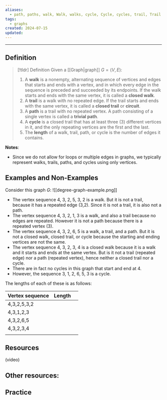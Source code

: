 ```yaml
---
aliases:
  - path, paths, walk, Walk, walks, cycle, Cycle, cycles, trail, Trail
tags:
  - graphs
created: 2024-07-15
updated:
---
```

---
## Definition 

> [!tldr] Definition
> Given a [[Graph|graph]] $G = (V,E)$:
> 1. A **walk** is a nonempty, alternating sequence of vertices and edges that starts and ends with a vertex, and in which every edge in the sequence is preceded and succeeded by its endpoints. If the walk starts and ends with the same vertex, it is called a **closed walk**. 
> 2. A **trail** is a walk with no repeated edge. If the trail starts and ends with the same vertex, it is called a **closed trail** or **circuit**. 
> 3. A **path** is a trail with no repeated vertex. A path consisting of a single vertex is called a **trivial path**. 
> 4. A **cycle** is a closed trail that has at least three (3) different vertices in it, and the only repeating vertices are the first and the last. 
> 5. The **length** of a walk, trail, path, or cycle is the number of edges it contains. 

**Notes**: 
- Since we do not allow for loops or multiple edges in graphs, we typically represent walks, trails, paths, and cycles using only vertices. 

## Examples and Non-Examples

Consider this graph $G$: 
![[degree-graph-example.png]]


- The vertex sequence 4, 3, 2, 5, 3, 2 is a walk. But it is not a trail, because it has a repeated edge (3,2). Since it is not a trail, it is also not a path. 
- The vertex sequence 4, 3, 2, 1, 3 is a walk, and also a trail because no edges are repeated. However it is not a path because there is a repeated vertex (3). 
- The vertex sequence 4, 3, 2, 6, 5 is a walk, a trail, and a path. But it is not a closed walk, closed trail, or cycle because the starting and ending vertices are not the same. 
- The vertex sequence 4, 3, 2, 3, 4 is a closed walk because it is a walk and it starts and ends at the same vertex. But is it not a trail (repeated edge) nor a path (repeated vertex), hence neither a closed trail nor a cycle. 
- There are in fact no cycles in this graph that start and end at 4. 
- However, the sequence 3, 1, 2, 6, 5, 3 is a cycle. 

The lengths of each of these is as follows:

| Vertex sequence | Length |     |
| --------------- | ------ | --- |
| 4,3,2,5,3,2     |        |     |
| 4,3,1,2,3       |        |     |
| 4,3,2,6,5       |        |     |
| 4,3,2,3,4       |        |     |
|                 |        |     |
 
## Resources 

(video)

Other resources: 
- 

## Practice 
